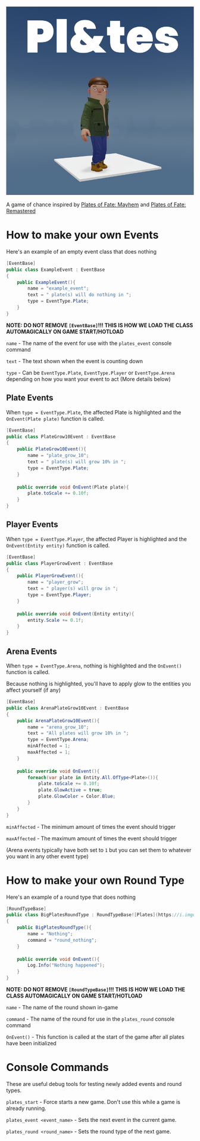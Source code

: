 ![Plates](/Plates.png)

A game of chance inspired by [Plates of Fate: Mayhem](https://www.roblox.com/games/564086481/Plates-of-Fate-Mayhem) and [Plates of Fate: Remastered](https://www.roblox.com/games/4783966408/Plates-of-Fate-Remastered)

# How to make your own Events

Here's an example of an empty event class that does nothing
```c#
[EventBase]
public class ExampleEvent : EventBase
{
    public ExampleEvent(){
        name = "example_event";
        text = " plate(s) will do nothing in ";
        type = EventType.Plate;
    }
}
```
**NOTE: DO NOT REMOVE `[EventBase]`!!! THIS IS HOW WE LOAD THE CLASS AUTOMAGICALLY ON GAME START/HOTLOAD**


`name` - The name of the event for use with the `plates_event` console command

`text` - The text shown when the event is counting down

`type` - Can be `EventType.Plate`, `EventType.Player` or `EventType.Arena` depending on how you want your event to act (More details below)

## Plate Events

When `type = EventType.Plate`, the affected Plate is highlighted and the `OnEvent(Plate plate)` function is called.

```c#
[EventBase]
public class PlateGrow10Event : EventBase
{
    public PlateGrow10Event(){
        name = "plate_grow_10";
        text = " plate(s) will grow 10% in ";
        type = EventType.Plate;
    }

    public override void OnEvent(Plate plate){
        plate.toScale += 0.10f;
    }
}
```

## Player Events

When `type = EventType.Player`, the affected Player is highlighted and the `OnEvent(Entity entity)` function is called.

```c#
[EventBase]
public class PlayerGrowEvent : EventBase
{
    public PlayerGrowEvent(){
        name = "player_grow";
        text = " player(s) will grow in ";
        type = EventType.Player;
    }

    public override void OnEvent(Entity entity){
        entity.Scale += 0.1f;
    }
}
```

## Arena Events

When `type = EventType.Arena`, nothing is highlighted and the `OnEvent()` function is called.

Because nothing is highlighted, you'll have to apply glow to the entities you affect yourself (if any)

```c#
[EventBase]
public class ArenaPlateGrow10Event : EventBase
{
    public ArenaPlateGrow10Event(){
        name = "arena_grow_10";
        text = "All plates will grow 10% in ";
        type = EventType.Arena;
        minAffected = 1;
        maxAffected = 1;
    }

    public override void OnEvent(){
        foreach(var plate in Entity.All.OfType<Plate>()){
            plate.toScale += 0.10f;
            plate.GlowActive = true;
            plate.GlowColor = Color.Blue;
        }
    }
}
```

`minAffected` - The minimum amount of times the event should trigger

`maxAffected` - The maximum amount of times the event should trigger

(Arena events typically have both set to `1` but you can set them to whatever you want in any other event type)

# How to make your own Round Type

Here's an example of a round type that does nothing

```c#
[RoundTypeBase]
public class BigPlatesRoundType : RoundTypeBase![Plates](https://i.imgur.com/2ibvDk8.png)
{
    public BigPlatesRoundType(){
        name = "Nothing";
        command = "round_nothing";
    }

    public override void OnEvent(){
        Log.Info("Nothing happened");
    }
}
```
**NOTE: DO NOT REMOVE `[RoundTypeBase]`!!! THIS IS HOW WE LOAD THE CLASS AUTOMAGICALLY ON GAME START/HOTLOAD**

`name` - The name of the round shown in-game

`command` - The name of the round for use in the `plates_round` console command

`OnEvent()` - This function is called at the start of the game after all plates have been initialized

# Console Commands

These are useful debug tools for testing newly added events and round types.

`plates_start` - Force starts a new game. Don't use this while a game is already running.

`plates_event <event_name>` - Sets the next event in the current game.

`plates_round <round_name>` - Sets the round type of the next game.

